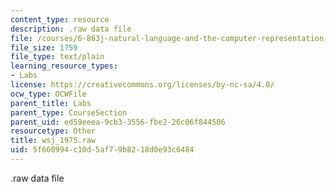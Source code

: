 ```yaml
---
content_type: resource
description: .raw data file
file: /courses/6-863j-natural-language-and-the-computer-representation-of-knowledge-spring-2003/5f660994c10d5af79b8218d0e93c6484_wsj_1975.raw
file_size: 1759
file_type: text/plain
learning_resource_types:
- Labs
license: https://creativecommons.org/licenses/by-nc-sa/4.0/
ocw_type: OCWFile
parent_title: Labs
parent_type: CourseSection
parent_uid: ed59eeea-9cb3-3556-fbe2-26c06f844506
resourcetype: Other
title: wsj_1975.raw
uid: 5f660994-c10d-5af7-9b82-18d0e93c6484
---
```

.raw data file